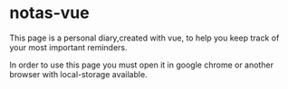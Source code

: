 # notas-vue


This page is a personal diary,created with vue, to help you keep track of your most important reminders.

In order to use this page you must open it in google chrome or another browser with local-storage available.
